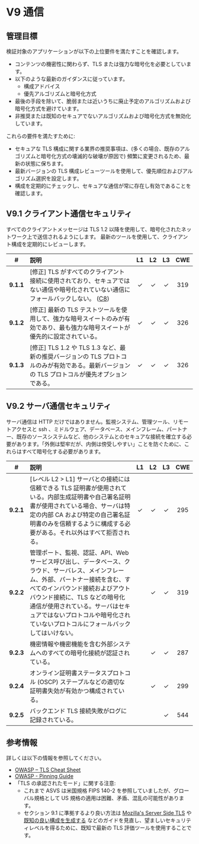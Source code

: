 # V9 通信

## 管理目標

検証対象のアプリケーションが以下の上位要件を満たすことを確認します。

* コンテンツの機密性に関わらず、TLS または強力な暗号化を必要としています。
* 以下のような最新のガイダンスに従っています。
  * 構成アドバイス
  * 優先アルゴリズムと暗号化方式
* 最後の手段を除いて、脆弱または近いうちに廃止予定のアルゴリズムおよび暗号化方式を避けています。
* 非推奨または既知のセキュアでないアルゴリズムおよび暗号化方式を無効化しています。

これらの要件を満たすために:

* セキュアな TLS 構成に関する業界の推奨事項は、(多くの場合、既存のアルゴリズムと暗号化方式の壊滅的な破壊が原因で) 頻繁に変更されるため、最新の状態に保ちます。
* 最新バージョンの TLS 構成レビューツールを使用して、優先順位およびアルゴリズム選択を設定します。
* 構成を定期的にチェックし、セキュアな通信が常に存在し有効であることを確認します。

## V9.1 クライアント通信セキュリティ

すべてのクライアントメッセージは TLS 1.2 以降を使用して、暗号化されたネットワーク上で送信されるようにします。
最新のツールを使用して、クライアント構成を定期的にレビューします。

| # | 説明 | L1 | L2 | L3 | CWE |
| :---: | :--- | :---: | :---:| :---: | :---: |
| **9.1.1** | [修正] TLS がすべてのクライアント接続に使用されており、セキュアではない通信や暗号化されていない通信にフォールバックしない。 ([C8](https://owasp.org/www-project-proactive-controls/#div-numbering)) | ✓ | ✓ | ✓ | 319 |
| **9.1.2** | [修正] 最新の TLS テストツールを使用して、強力な暗号スイートのみが有効であり、最も強力な暗号スイートが優先的に設定されている。 | ✓ | ✓ | ✓ | 326 |
| **9.1.3** | [修正] TLS 1.2 や TLS 1.3 など、最新の推奨バージョンの TLS プロトコルのみが有効である。最新バージョンの TLS プロトコルが優先オプションである。 | ✓ | ✓ | ✓ | 326 |


## V9.2 サーバ通信セキュリティ

サーバ通信は HTTP だけではありません。監視システム、管理ツール、リモートアクセスと ssh 、ミドルウェア、データベース、メインフレーム、パートナー、既存のソースシステムなど、他のシステムとのセキュアな接続を確立する必要があります。「外側は堅牢だが、内側は傍受しやすい」ことを防ぐために、これらはすべて暗号化する必要があります。

| # | 説明 | L1 | L2 | L3 | CWE |
| :---: | :--- | :---: | :---:| :---: | :---: |
| **9.2.1** | [レベル L2 > L1] サーバとの接続には信頼できる TLS 証明書が使用されている。内部生成証明書や自己署名証明書が使用されている場合、サーバは特定の内部 CA および特定の自己署名証明書のみを信頼するように構成する必要がある。それ以外はすべて拒否される。 | ✓ | ✓ | ✓ | 295 |
| **9.2.2** | 管理ポート、監視、認証、API、Web サービス呼び出し、データベース、クラウド、サーバレス、メインフレーム、外部、パートナー接続を含む、すべてのインバウンド接続およびアウトバウンド接続に、TLS などの暗号化通信が使用されている。サーバはセキュアではないプロトコルや暗号化されていないプロトコルにフォールバックしてはいけない。 | | ✓ | ✓ | 319 |
| **9.2.3** | 機密情報や機密機能を含む外部システムへのすべての暗号化接続が認証されている。 | | ✓ | ✓ | 287 |
| **9.2.4** | オンライン証明書ステータスプロトコル (OSCP) ステープルなどの適切な証明書失効が有効かつ構成されている。 | | ✓ | ✓ | 299 |
| **9.2.5** | バックエンド TLS 接続失敗がログに記録されている。 | | | ✓ | 544 |

## 参考情報

詳しくは以下の情報を参照してください。

* [OWASP – TLS Cheat Sheet](https://cheatsheetseries.owasp.org/cheatsheets/Transport_Layer_Protection_Cheat_Sheet.html)
* [OWASP - Pinning Guide](https://owasp.org/www-community/controls/Certificate_and_Public_Key_Pinning)
* 「TLS の承認されたモード」に関する注意:
    * これまで ASVS は米国規格 FIPS 140-2 を参照していましたが、グローバル規格として US 規格の適用は困難、矛盾、混乱の可能性があります。
    * セクション 9.1 に準拠するより良い方法は [Mozilla's Server Side TLS](https://wiki.mozilla.org/Security/Server_Side_TLS) や [既知の良い構成を生成する](https://mozilla.github.io/server-side-tls/ssl-config-generator/) などのガイドを見直し、望ましいセキュリティレベルを得るために、既知で最新の TLS 評価ツールを使用することです。
